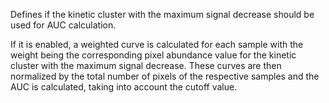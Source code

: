 Defines if the kinetic cluster with the maximum signal decrease should be used for AUC calculation. 

If it is enabled, a weighted curve is calculated for each sample with the weight being the corresponding pixel abundance value for the kinetic cluster with the maximum signal decrease. These curves are then normalized by the total number of pixels of the respective samples and the AUC is calculated, taking into account the cutoff value.
